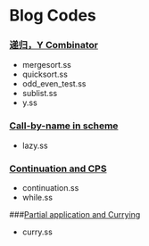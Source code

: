 # Blog Codes

###  [递归，Y Combinator](http://tl605.wordpress.com/2013/03/26/%E9%80%92%E5%BD%92%EF%BC%8Cy-combinator/)
+ mergesort.ss
+ quicksort.ss
+ odd_even_test.ss
+ sublist.ss
+ y.ss

### [Call-by-name in scheme](http://tl605.wordpress.com/2013/03/09/call-by-name-in-scheme/)

+ lazy.ss

### [Continuation and CPS](http://tl605.wordpress.com/2013/03/03/continuation-and-continuation-passing-style/)

+ continuation.ss
+ while.ss 

###[Partial application and Currying](http://tl605.wordpress.com/2013/02/21/partial-application-and-currying/)

+ curry.ss
